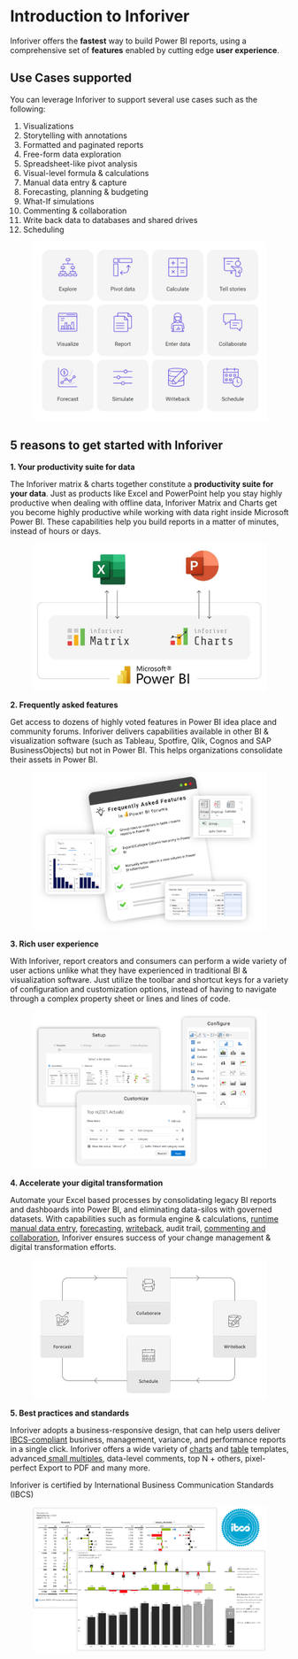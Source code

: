 # Introduction to Inforiver

Inforiver offers the **fastest** way to build Power BI reports, using a comprehensive set of **features** enabled by cutting edge **user experience**.

## **Use Cases supported**

You can leverage Inforiver to support several use cases such as the following:&#x20;

1. Visualizations
2. Storytelling with annotations
3. Formatted and paginated reports
4. Free-form data exploration
5. Spreadsheet-like pivot analysis
6. Visual-level formula & calculations
7. Manual data entry & capture
8. Forecasting, planning & budgeting
9. What-If simulations
10. Commenting & collaboration
11. Write back data to databases and shared drives
12. Scheduling

<figure><img src="../.gitbook/assets/inforiver use cases.JPG" alt=""><figcaption></figcaption></figure>

## 5 reasons to get started with Inforiver

**1. Your productivity suite for data**

The Inforiver matrix & charts together constitute a **productivity suite for your data**. Just as products like Excel and PowerPoint help you stay highly productive when dealing with offline data, Inforiver Matrix and Charts get you become highly productive while working with data right inside Microsoft Power BI. These capabilities help you build reports in a matter of minutes, instead of hours or days.&#x20;

<figure><img src="../.gitbook/assets/why-inforiver-business-productivity-suite-for-data.jpg" alt=""><figcaption></figcaption></figure>

**2. Frequently asked features**

Get access to dozens of highly voted features in Power BI idea place and community forums. Inforiver delivers capabilities available in other BI & visualization software (such as Tableau, Spotfire, Qlik, Cognos and SAP BusinessObjects) but not in Power BI. This helps organizations consolidate their assets in Power BI.

<figure><img src="../.gitbook/assets/why-inforiver-frequently-asked-features.png" alt=""><figcaption></figcaption></figure>

**3. Rich user experience**

With Inforiver, report creators and consumers can perform a wide variety of user actions unlike what they have experienced in traditional BI & visualization software. Just utilize the toolbar and shortcut keys for a variety of configuration and customization options, instead of having to navigate through a complex property sheet or lines and lines of code.

<figure><img src="../.gitbook/assets/why-inforiver-user-centric-design.png" alt=""><figcaption></figcaption></figure>

**4. Accelerate your digital transformation**

Automate your Excel based processes by consolidating legacy BI reports and dashboards into Power BI, and eliminating data-silos with governed datasets. With capabilities such as formula engine & calculations, [runtime manual data entry](https://inforiver.com/blog/writeback/5-types-manual-data-entry-powerbi-table-matrix/), [forecasting](https://inforiver.com/blog/general/5-ways-to-run-dynamic-what-if-simulations-in-power-bi/), [writeback](https://inforiver.com/writeback-powerbi/), audit trail, [commenting and collaboration](https://inforiver.com/collaborate-powerbi/), Inforiver ensures success of your change management & digital transformation efforts.

<figure><img src="../.gitbook/assets/why-inforiver-your-digital-transformation-accelerator.jpg" alt=""><figcaption></figcaption></figure>

**5. Best practices and standards**

Inforiver adopts a business-responsive design, that can help users deliver [IBCS-compliant](https://inforiver.com/ibcs-reports-powerbi/) business, management, variance, and performance reports in a single click. Inforiver offers a wide variety of [charts](https://inforiver.com/ibcs-reports-powerbi/ibcs-charts-powerbi/) and [table](https://inforiver.com/ibcs-reports-powerbi/ibcs-tables-powerbi/) templates, advanced[ small multiples](https://inforiver.com/advanced-small-multiples-powerbi/), data-level comments, top N + others, pixel-perfect Export to PDF and many more.

Inforiver is certified by International Business Communication Standards (IBCS)

<figure><img src="../.gitbook/assets/why-inforiver-ibcs-standards-best-practices.png" alt=""><figcaption></figcaption></figure>
